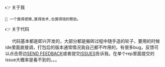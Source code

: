 
:point_right: 关于我
 
    🌱 一个莫得感情,莫得技术,也莫得钱的憨批。

:point_right: 关于代码

&ensp; &ensp; 代码基本都是即兴开发的，大部分都是搬砖过程中随手造的轮子，要用的时候ide里面直接调，打包后的版本通常情况我自己都不咋用的，有很多bug，反馈可以点击旁边[SEND FEEDBACK](https://support.github.com/contact/feedback?category=profile&subject=Profile+README)或者提交[ISSUES](https://github.com/TheKingOfDuck/TheKingOfDuck/issues)告诉我。在单个rep里面提交的issue大概率是看不到的。。。


